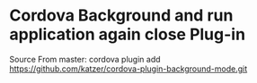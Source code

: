 Cordova Background and run application again close Plug-in
==============================================================================

Source From master:
cordova plugin add https://github.com/katzer/cordova-plugin-background-mode.git
